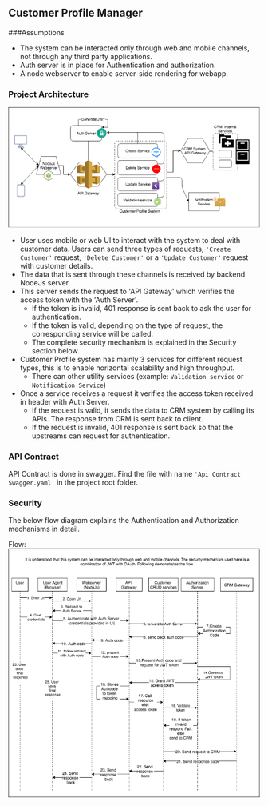 ## Customer Profile Manager

###Assumptions
* The system can be interacted only through web and mobile channels, not through any third party applications.
* Auth server is in place for Authentication and authorization.
* A node webserver to enable server-side rendering for webapp.

### Project Architecture 
![Project Architecture](ProjectArchitecture.png)

* User uses mobile or web UI to interact with the system to deal with customer data. 
Users can send three types of requests, `'Create Customer'` request, `'Delete Customer'` or a `'Update Customer'` request with customer details. 
* The data that is sent through these channels is received by backend NodeJs server. 
* This server sends the request to 'API Gateway' which verifies the access token with the 'Auth Server'.
    - If the token is invalid, 401 response is sent back to ask the user for authentication. 
    - If the token is valid, depending on the type of request, the corresponding service will be called.
    - The complete security mechanism is explained in the Security section below.  
* Customer Profile system has mainly 3 services for different request types, this is to enable horizontal scalability and high throughput.
    - There can other utility services (example: `Validation service` or `Notification Service`)    
* Once a service receives a request it verifies the access token received in header with Auth Server.
    - If the request is valid, it sends the data to CRM system by calling its APIs. The response from CRM is sent back to client.
    - If the request is invalid, 401 response is sent back so that the upstreams can request for authentication. 


### API Contract
API Contract is done in swagger. Find the file with name `'Api Contract Swagger.yaml'` in the project root folder. 


### Security
The below flow diagram explains the Authentication and Authorization mechanisms in detail. 

Flow:
![Security.png](Flow-Diagram.png)